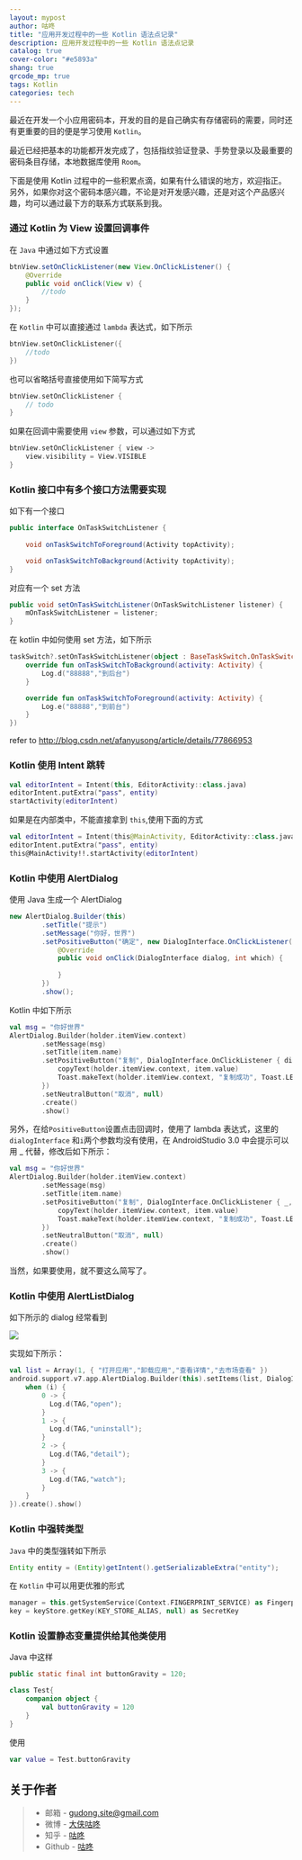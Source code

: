 ```yaml
---
layout: mypost
author: 咕咚
title: "应用开发过程中的一些 Kotlin 语法点记录"
description: 应用开发过程中的一些 Kotlin 语法点记录
catalog: true
cover-color: "#e5893a"
shang: true
qrcode_mp: true
tags: Kotlin 
categories: tech 
---
```


最近在开发一个小应用密码本，开发的目的是自己确实有存储密码的需要，同时还有更重要的目的便是学习使用 `Kotlin`。

最近已经把基本的功能都开发完成了，包括指纹验证登录、手势登录以及最重要的密码条目存储，本地数据库使用 `Room`。

下面是使用 Kotlin 过程中的一些积累点滴，如果有什么错误的地方，欢迎指正。另外，如果你对这个密码本感兴趣，不论是对开发感兴趣，还是对这个产品感兴趣，均可以通过最下方的联系方式联系到我。

### 通过 Kotlin 为 View 设置回调事件

在 `Java` 中通过如下方式设置

```java
btnView.setOnClickListener(new View.OnClickListener() {
    @Override
    public void onClick(View v) {
        //todo
    }
});
```

在 `Kotlin` 中可以直接通过 `lambda` 表达式，如下所示

```kotlin
btnView.setOnClickListener({
    //todo
})
```

也可以省略括号直接使用如下简写方式

```kotlin
btnView.setOnClickListener {
	// todo
}
```

如果在回调中需要使用 `view` 参数，可以通过如下方式

```kotlin
btnView.setOnClickListener { view ->
  	view.visibility = View.VISIBLE
}
```



### Kotlin 接口中有多个接口方法需要实现

如下有一个接口

```java
public interface OnTaskSwitchListener {
  
    void onTaskSwitchToForeground(Activity topActivity);

    void onTaskSwitchToBackground(Activity topActivity);
}
```

对应有一个 set 方法

```java
public void setOnTaskSwitchListener(OnTaskSwitchListener listener) {
    mOnTaskSwitchListener = listener;
}
```

在 kotlin 中如何使用 set 方法，如下所示

```kotlin
taskSwitch?.setOnTaskSwitchListener(object : BaseTaskSwitch.OnTaskSwitchListener{
    override fun onTaskSwitchToBackground(activity: Activity) {
        Log.d("88888","到后台")
    }

    override fun onTaskSwitchToForeground(activity: Activity) {
        Log.e("88888","到前台")
    }
})
```

refer to http://blog.csdn.net/afanyusong/article/details/77866953

### Kotlin 使用 Intent 跳转

```kotlin
val editorIntent = Intent(this, EditorActivity::class.java)
editorIntent.putExtra("pass", entity)
startActivity(editorIntent)
```

如果是在内部类中，不能直接拿到 `this`,使用下面的方式

```kotlin
val editorIntent = Intent(this@MainActivity, EditorActivity::class.java)
editorIntent.putExtra("pass", entity)
this@MainActivity!!.startActivity(editorIntent)
```

### Kotlin 中使用 AlertDialog

使用 Java 生成一个 AlertDialog

```java
new AlertDialog.Builder(this)
        .setTitle("提示")
        .setMessage("你好，世界")
        .setPositiveButton("确定", new DialogInterface.OnClickListener() {
            @Override
            public void onClick(DialogInterface dialog, int which) {
                
            }
        })
        .show();
```

Kotlin 中如下所示

```kotlin
val msg = "你好世界"
AlertDialog.Builder(holder.itemView.context)
        .setMessage(msg)
        .setTitle(item.name)
        .setPositiveButton("复制", DialogInterface.OnClickListener { dialogInterface, i ->
            copyText(holder.itemView.context, item.value)
            Toast.makeText(holder.itemView.context, "复制成功", Toast.LENGTH_SHORT).show()
        })
        .setNeutralButton("取消", null)
        .create()
        .show()
```

另外，在给`PositiveButton`设置点击回调时，使用了 lambda 表达式，这里的 `dialogInterface` 和`i`两个参数均没有使用，在 AndroidStudio 3.0 中会提示可以用 _ 代替，修改后如下所示：

```kotlin
val msg = "你好世界"
AlertDialog.Builder(holder.itemView.context)
        .setMessage(msg)
        .setTitle(item.name)
        .setPositiveButton("复制", DialogInterface.OnClickListener { _, _ ->
            copyText(holder.itemView.context, item.value)
            Toast.makeText(holder.itemView.context, "复制成功", Toast.LENGTH_SHORT).show()
        })
        .setNeutralButton("取消", null)
        .create()
        .show()
```

当然，如果要使用，就不要这么简写了。

### Kotlin 中使用 AlertListDialog

如下所示的 dialog 经常看到

![](https://ws1.sinaimg.cn/large/006tKfTcly1fnv4k8ipnej30go0tngm1.jpg)

实现如下所示：

```kotlin
val list = Array(1, { "打开应用","卸载应用","查看详情","去市场查看" })
android.support.v7.app.AlertDialog.Builder(this).setItems(list, DialogInterface.OnClickListener { _, i ->
    when (i) {
        0 -> {
          Log.d(TAG,"open");
        }
        1 -> {
          Log.d(TAG,"uninstall");
        }
        2 -> {
          Log.d(TAG,"detail");
        }
        3 -> {
          Log.d(TAG,"watch");
        }      
    }
}).create().show()
```

### Kotlin 中强转类型

`Java` 中的类型强转如下所示

```java
Entity entity = (Entity)getIntent().getSerializableExtra("entity");
```

在 `Kotlin` 中可以用更优雅的形式

```kotlin
manager = this.getSystemService(Context.FINGERPRINT_SERVICE) as FingerprintManager
key = keyStore.getKey(KEY_STORE_ALIAS, null) as SecretKey
```



### Kotlin 设置静态变量提供给其他类使用

Java 中这样
```java
public static final int buttonGravity = 120;
```

```kotlin
class Test{
    companion object {
        val buttonGravity = 120
    }
}
```
使用
```kotlin
var value = Test.buttonGravity
```



## 关于作者

> - 邮箱 - <gudong.site@gmail.com>
> - 微博 - [大侠咕咚](https://weibo.com/maoruibin)
> - 知乎 - [咕咚](https://www.zhihu.com/people/maoruibin/activities)
> - Github - [咕咚](https://github.com/maoruibin)



